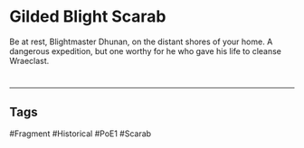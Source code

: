 # Gilded Blight Scarab
Be at rest, Blightmaster Dhunan, on the distant shores of your home. A dangerous expedition, but one worthy for he who gave his life to cleanse Wraeclast.

#
---
## Tags
#Fragment
#Historical 
#PoE1 
#Scarab 